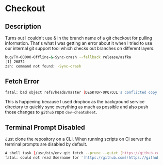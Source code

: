 # Checkout



## Description

Turns out I couldn't use & in the branch name of a git checkout for pulling information.
That's what I was getting an error about it when I tried to use our internal git  support tool which checks out branches on different layers.


```sh
bug/TV-00000-Offline-&-Sync-crash --fallback release/asfka 
[1] 26872
zsh: command not found: -Sync-crash
```



## Fetch Error

```sh
fatal: bad object refs/heads/master (DESKTOP-0PQ7OJL's conflicted copy 2023-04-11) error: https://github.com/SensehacK/terminal_cheatsheet.git did not send all necessary objects
```

This is happening because I used dropbox as the background service directory to quickly sync everything as much as possible and also push those changes to `github` repo `dev-cheatsheet`.


## Terminal Prompt Disabled

Just clone the repository on a CLI. When running scripts on CI server the terminal prompts are disabled by default.


```sh
A shell task (/usr/bin/env git fetch --prune --quiet [https://github.com/-ios/OHHTTPStubs.git](https://github.com/-ios/OHHTTPStubs.git) refs/tags/*:refs/tags/* +refs/heads/*:refs/heads/* (launched in /Users/jenkins/Library/Caches/org.carthage.CarthageKit/dependencies/OHHTTPStubs)) failed with exit code 128:
fatal: could not read Username for '[https://github.com](https://github.com)': terminal prompts disabled
```